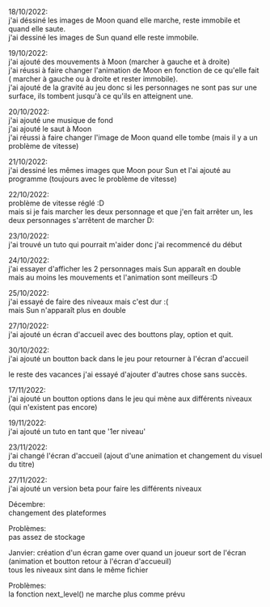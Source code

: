 18/10/2022:  
j'ai déssiné les images de Moon quand elle marche, reste immobile et quand elle saute.  
j'ai dessiné les images de Sun quand elle reste immobile.  

19/10/2022:  
j'ai ajouté des mouvements à Moon (marcher à gauche et à droite)  
j'ai réussi à faire changer l'animation de Moon en fonction de ce qu'elle fait ( marcher à gauche ou à droite et rester immobile).  
j'ai ajouté de la gravité au jeu donc si les personnages ne sont pas sur une surface, ils tombent jusqu'à ce qu'ils en atteignent une.  

20/10/2022:  
j'ai ajouté une musique de fond  
j'ai ajouté le saut à Moon  
j'ai réussi à faire changer l'image de Moon quand elle tombe (mais il y a un problème de vitesse)  

21/10/2022:  
j'ai dessiné les mêmes images que Moon pour Sun et l'ai ajouté au programme (toujours avec le problème de vitesse)  

22/10/2022:  
problème de vitesse réglé :D  
mais si je fais marcher les deux personnage et que j'en fait arrêter un, les deux personnages s'arrêtent de marcher D:

23/10/2022:  
j'ai trouvé un tuto qui pourrait m'aider donc j'ai recommencé du début  

24/10/2022:  
j'ai essayer d'afficher les 2 personnages mais Sun apparaît en double  
mais au moins les mouvements et l'animation sont meilleurs :D  

25/10/2022:  
j'ai essayé de faire des niveaux mais c'est dur :(  
mais Sun n'apparaît plus en double  

27/10/2022:  
j'ai ajouté un écran d'accueil avec des bouttons play, option et quit.  

30/10/2022:  
j'ai ajouté un boutton back dans le jeu pour retourner à l'écran d'accueil  

le reste des vacances j'ai essayé d'ajouter d'autres chose sans succès.  

17/11/2022:  
j'ai ajouté un boutton options dans le jeu qui mène aux différents niveaux (qui n'existent pas encore)  

19/11/2022:  
j'ai ajouté un tuto en tant que '1er niveau'  

23/11/2022:  
j'ai changé l'écran d'accueil (ajout d'une animation et changement du visuel du titre)  

27/11/2022:  
j'ai ajouté un version beta pour faire les différents niveaux  

Décembre:  
changement des plateformes  

Problèmes:  
pas assez de stockage  

Janvier:
création d'un écran game over quand un joueur sort de l'écran (animation et boutton retour à l'écran d'accueuil)  
tous les niveaux sint dans le même fichier  

Problèmes:  
la fonction next_level() ne marche plus comme prévu    

